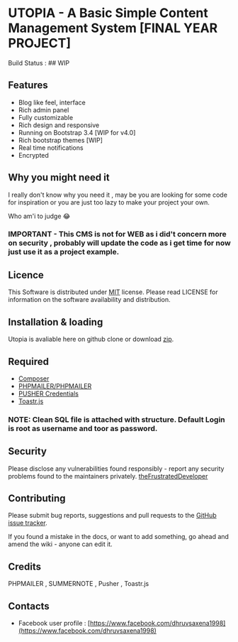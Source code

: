 # UTOPIA - A Basic Simple Content Management System [FINAL YEAR PROJECT]

Build Status : ## WIP 

## Features
- Blog like feel, interface
- Rich admin panel
- Fully customizable
- Rich design and responsive
- Running on Bootstrap 3.4 [WIP for v4.0]
- Rich bootstrap themes [WIP]
- Real time notifications
- Encrypted 


## Why you might need it 
I really don't know why you need it , may be you are looking for some code for inspiration or you are just too lazy to make your project your own.

Who am'i to judge 😂

### IMPORTANT - This CMS is not for WEB as i did't concern more on security , probably will update the code as i get time for now just use it as a project example.

## Licence

This Software is distributed under [MIT](https://opensource.org/licenses/MIT) license. Please read LICENSE for information on the software availability and distribution.

## Installation & loading
Utopia is avaliable here on github clone or download [zip](https://codeload.github.com/TheFrustratedDeveloper/cms/zip/master).

## Required 
- [Composer](https://getcomposer.org/)
- [PHPMAILER/PHPMAILER](https://github.com/PHPMailer/PHPMailer)
- [PUSHER Credentials](https://pusher.com/)
- [Toastr.js](https://cdnjs.com/libraries/toastr.js/latest)

### NOTE: Clean SQL file is attached with structure. Default Login is root as username and toor as password.

## Security
Please disclose any vulnerabilities found responsibly - report any security problems found to the maintainers privately.
[theFrustratedDeveloper](https://github.com/TheFrustratedDeveloper/)

## Contributing
Please submit bug reports, suggestions and pull requests to the [GitHub issue tracker](https://github.com/PHPMailer/PHPMailer/issues).

If you found a mistake in the docs, or want to add something, go ahead and amend the wiki - anyone can edit it.

## Credits 
PHPMAILER , SUMMERNOTE , Pusher , Toastr.js

## Contacts 
- Facebook user profile : [https://www.facebook.com/dhruvsaxena1998](https://www.facebook.com/dhruvsaxena1998)

